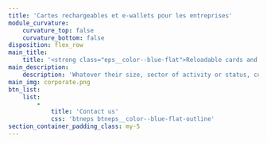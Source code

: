 ```yaml
---
title: 'Cartes rechargeables et e-wallets pour les entreprises'
module_curvature:
    curvature_top: false
    curvature_bottom: false
disposition: flex_row
main_title:
    title: '<strong class="eps__color--blue-flat">Reloadable cards and e-wallets</strong> for companies'
main_description:
    description: 'Whatever their size, sector of activity or status, companies and entrepreneurs will find smart, secure and integrated payment solutions at E-Pay Space to manage their business expenses as well as respond to all their payment issues.'
main_img: corporate.png
btn_list:
    list:
        -
            title: 'Contact us'
            css: 'btneps btneps__color--blue-flat-outline'
section_container_padding_class: my-5
---
```



